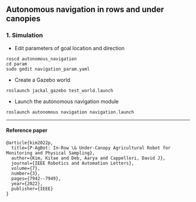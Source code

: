 ## Autonomous navigation in rows and under canopies

### 1. Simulation
  * Edit parameters of goal location and direction 
   ```
   roscd autonomous_navigation
   cd param
   sudo gedit navigation_param.yaml
   ```
  
  * Create a Gazebo world
   ```
   roslaunch jackal_gazebo test_world.launch
   ```
  
  * Launch the autonomous navigation module
   ```
   roslaunch autonomous navigation navigation.launch
   ```

-------------------
#### Reference paper
```
@article{kim2022p,
  title={P-AgBot: In-Row \& Under-Canopy Agricultural Robot for Monitoring and Physical Sampling},
  author={Kim, Kitae and Deb, Aarya and Cappelleri, David J},
  journal={IEEE Robotics and Automation Letters},
  volume={7},
  number={3},
  pages={7942--7949},
  year={2022},
  publisher={IEEE}
}
```
